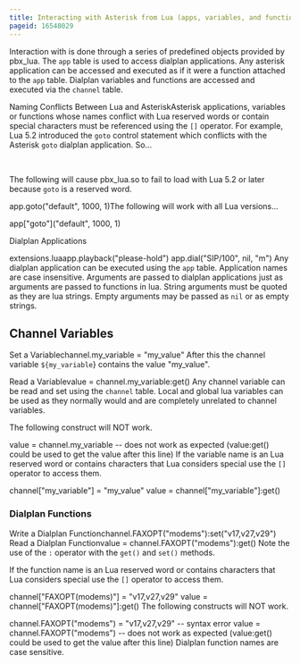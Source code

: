 ```yaml
---
title: Interacting with Asterisk from Lua (apps, variables, and functions)
pageid: 16548029
---
```


Interaction with is done through a series of predefined objects provided by pbx\_lua. The `app` table is used to access dialplan applications. Any asterisk application can be accessed and executed as if it were a function attached to the `app` table. Dialplan variables and functions are accessed and executed via the `channel` table.

Naming Conflicts Between Lua and AsteriskAsterisk applications, variables or functions whose names conflict with Lua reserved words or contain special characters must be referenced using the `[]` operator. For example, Lua 5.2 introduced the `goto` control statement which conflicts with the Asterisk `goto` dialplan application. So...

 

The following will cause pbx\_lua.so to fail to load with Lua 5.2 or later because `goto` is a reserved word.

app.goto("default", 1000, 1)The following will work with all Lua versions...

app["goto"]("default", 1000, 1) 

Dialplan Applications

extensions.luaapp.playback("please-hold")
app.dial("SIP/100", nil, "m")
Any dialplan application can be executed using the `app` table. Application names are case insensitive. Arguments are passed to dialplan applications just as arguments are passed to functions in lua. String arguments must be quoted as they are lua strings. Empty arguments may be passed as `nil` or as empty strings.

Channel Variables
-----------------

Set a Variablechannel.my\_variable = "my\_value"
After this the channel variable `${my_variable`} contains the value "my\_value".

Read a Variablevalue = channel.my\_variable:get()
Any channel variable can be read and set using the `channel` table. Local and global lua variables can be used as they normally would and are completely unrelated to channel variables.

The following construct will NOT work.

value = channel.my\_variable -- does not work as expected (value:get() could be used to get the value after this line)
If the variable name is an Lua reserved word or contains characters that Lua considers special use the `[]` operator to access them.

channel["my\_variable"] = "my\_value"
value = channel["my\_variable"]:get()
### Dialplan Functions

Write a Dialplan Functionchannel.FAXOPT("modems"):set("v17,v27,v29")
Read a Dialplan Functionvalue = channel.FAXOPT("modems"):get()
Note the use of the `:` operator with the `get()` and `set()` methods.

If the function name is an Lua reserved word or contains characters that Lua considers special use the `[]` operator to access them.

channel["FAXOPT(modems)"] = "v17,v27,v29"
value = channel["FAXOPT(modems)"]:get()
The following constructs will NOT work.

channel.FAXOPT("modems") = "v17,v27,v29" -- syntax error
value = channel.FAXOPT("modems") -- does not work as expected (value:get() could be used to get the value after this line)
Dialplan function names are case sensitive.

